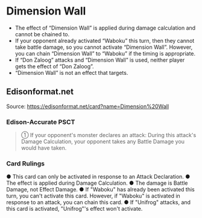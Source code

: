 # Dimension Wall

*   The effect of “Dimension Wall” is applied during damage calculation and cannot be chained to.
*   If your opponent already activated “Waboku” this turn, then they cannot take battle damage, so you cannot activate “Dimension Wall”. However, you can chain “Dimension Wall” to “Waboku” if the timing is appropriate.
*   If “Don Zaloog” attacks and “Dimension Wall” is used, neither player gets the effect of “Don Zaloog”.
*   “Dimension Wall” is not an effect that targets.

## Edisonformat.net

Source: https://edisonformat.net/card?name=Dimension%20Wall

### Edison-Accurate PSCT

> ① If your opponent's monster declares an attack:
> During this attack's Damage Calculation, your opponent takes any Battle Damage you would have taken.

### Card Rulings

● This card can only be activated in response to an Attack Declaration.
● The effect is applied during Damage Calculation.
● The damage is Battle Damage, not Effect Damage.
● If "Waboku" has already been activated this turn, you can't activate this card.
However, if "Waboku" is activated in response to an attack, you can chain this card.
● If "Unifrog" attacks, and this card is activated, "Unifrog"'s effect won't activate.
            